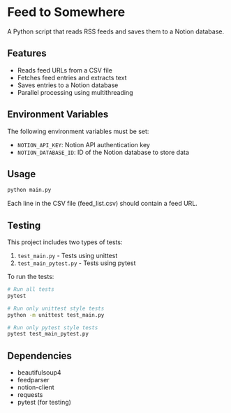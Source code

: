 # Feed to Somewhere

A Python script that reads RSS feeds and saves them to a Notion database.

## Features

- Reads feed URLs from a CSV file
- Fetches feed entries and extracts text
- Saves entries to a Notion database
- Parallel processing using multithreading

## Environment Variables

The following environment variables must be set:

- `NOTION_API_KEY`: Notion API authentication key
- `NOTION_DATABASE_ID`: ID of the Notion database to store data

## Usage

```bash
python main.py
```

Each line in the CSV file (feed_list.csv) should contain a feed URL.

## Testing

This project includes two types of tests:

1. `test_main.py` - Tests using unittest
2. `test_main_pytest.py` - Tests using pytest

To run the tests:

```bash
# Run all tests
pytest

# Run only unittest style tests
python -m unittest test_main.py

# Run only pytest style tests
pytest test_main_pytest.py
```

## Dependencies

- beautifulsoup4
- feedparser
- notion-client
- requests
- pytest (for testing)

